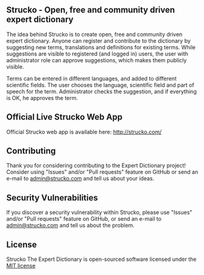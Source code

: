 ## Strucko - Open, free and community driven expert dictionary

The idea behind Strucko is to create open, free and community driven expert dictionary. 
Anyone can register and contribute to the dictionary by suggesting new terms, 
translations and definitions for existing terms. 
While suggestions are visible to registered (and logged in) users, the 
user with administrator role can approve suggestions, which makes them publicly 
visible.

Terms can be entered in different languages, and added to different scientific fields.
The user chooses the language, scientific field and part of speech for the term.
Administrator checks the suggestion, and if everything is OK, he approves the term.

## Official Live Strucko Web App

Official Strucko web app is available here:  <http://strucko.com/>

## Contributing

Thank you for considering contributing to the Expert Dictionary project!
Consider using "Issues" and/or "Pull requests" feature on GitHub or 
send an e-mail to admin@strucko.com and tell us about your ideas.

## Security Vulnerabilities

If you discover a security vulnerability within Strucko, please use "Issues" and/or "Pull requests" 
feature on GitHub, or send an e-mail to admin@strucko.com and tell us about the problem.

## License

Strucko The Expert Dictionary is open-sourced software licensed under the [MIT license](http://opensource.org/licenses/MIT)
